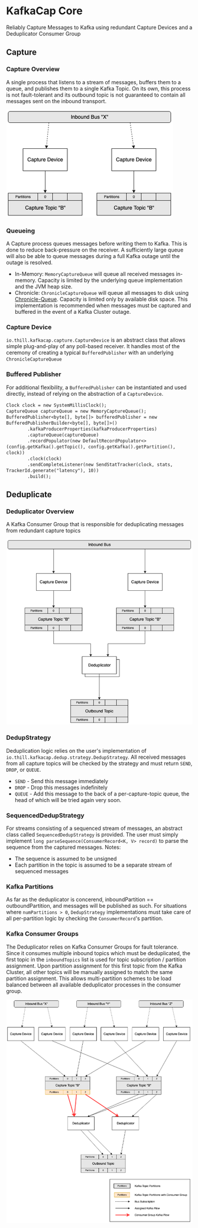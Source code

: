# KafkaCap Core
Reliably Capture Messages to Kafka using redundant Capture Devices and a Deduplicator Consumer Group


## Capture

### Capture Overview
A single process that listens to a stream of messages, buffers them to a queue, and publishes them to a single Kafka Topic. On its own, this process is not fault-tolerant and its outbound topic is not guaranteed to contain all messages sent on the inbound transport. 

![Capture](docs/kafkacap_capture.png "Capture")

### Queueing
A Capture process queues messages before writing them to Kafka. This is done to reduce back-pressure on the receiver. A sufficiently large queue will also be able to queue messages during a full Kafka outage until the outage is resolved. 
* In-Memory: `MemoryCaptureQueue` will queue all received messages in-memory. Capacity is limited by the underlying queue implementation and the JVM heap size. 
* Chronicle: `ChronicleCaptureQueue` will queue all messages to disk using [Chronicle-Queue](https://github.com/OpenHFT/Chronicle-Queue). Capacity is limited only by available disk space. This implementation is recommended when messages must be captured and buffered in the event of a Kafka Cluster outage.

### Capture Device
`io.thill.kafkacap.capture.CaptureDevice` is an abstract class that allows simple plug-and-play of any poll-based receiver. It handles most of the ceremony of creating a typical `BufferedPublisher` with an underlying `ChronicleCaptureQueue`
 
### Buffered Publisher
For additional flexibility, a `BufferedPublisher` can be instantiated and used directly, instead of relying on the abstraction of a `CaptureDevice`.

```
Clock clock = new SystemMillisClock();
CaptureQueue captureQueue = new MemoryCaptureQueue();
BufferedPublisher<byte[], byte[]> bufferedPublisher = new BufferedPublisherBuilder<byte[], byte[]>()
        .kafkaProducerProperties(kafkaProducerProperties)
        .captureQueue(captureQueue)
        .recordPopulator(new DefaultRecordPopulator<>(config.getKafka().getTopic(), config.getKafka().getPartition(), clock))
        .clock(clock)
        .sendCompleteListener(new SendStatTracker(clock, stats, TrackerId.generate("latency"), 10))
        .build();
```


## Deduplicate

### Deduplicator Overview
A Kafka Consumer Group that is responsible for deduplicating messages from redundant capture topics

![Single-Partition](docs/kafkacap_single_partition.png "Single-Partition")

### DedupStrategy
Deduplication logic relies on the user's implementation of `io.thill.kafkacap.dedup.strategy.DedupStrategy`. All received messages from all capture topics will be checked by the strategy and must return `SEND`, `DROP`, or `QUEUE`. 
* `SEND` - Send this message immediately
* `DROP` - Drop this messages indefinitely
* `QUEUE` - Add this message to the back of a per-capture-topic queue, the head of which will be tried again very soon.

### SequencedDedupStrategy
For streams consisting of a sequenced stream of messages, an abstract class called `SequencedDedupStrategy` is provided. The user must simply implement `long parseSequence(ConsumerRecord<K, V> record)` to parse the sequence from the captured messages. 
Notes:
* The sequence is assumed to be unsigned
* Each partition in the topic is assumed to be a separate stream of sequenced messages 

### Kafka Partitions
As far as the deduplicator is concerend, inboundPartition == outboundPartition, and messages will be published as such. For situations where `numPartitions > 0`, `DedupStrategy` implementations must take care of all per-partition logic by checking the `ConsumerRecord`'s partition.

### Kafka Consumer Groups
The Deduplicator relies on Kafka Consumer Groups for fault tolerance. Since it consumes multiple inbound topics which must be deduplicated, the first topic in the `inboundTopics` list is used for topic subscription / partition assignment. Upon partition assignment for this first topic from the Kafka Cluster, all other topics will be manually assigned to match the same partition assignment. This allows multi-partition schemes to be load balanced between all available deduplicator processes in the consumer group. 

![Multi-Partition](docs/kafkacap_multi_partition.png "Multi-Partition")